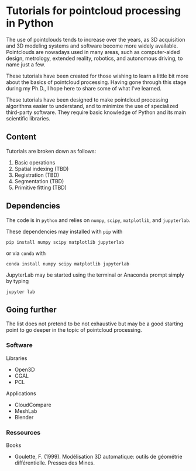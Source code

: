 # Tutorials for pointcloud processing in Python

The use of pointclouds tends to increase over the years, as 3D acquisition and 3D modeling systems and software become more widely available. Pointclouds are nowadays used in many areas, such as computer-aided design, metrology, extended reality, robotics, and autonomous driving, to name just a few.

These tutorials have been created for those wishing to learn a little bit more about the basics of pointcloud processing. Having gone through this stage during my Ph.D., I hope here to share some of what I've learned.

These tutorials have been designed to make pointcloud processing algorithms easier to understand, and to minimize the use of specialized third-party software. They require basic knowledge of Python and its main scientific libraries.

## Content

Tutorials are broken down as follows:

1. Basic operations
2. Spatial indexing (TBD)
3. Registration (TBD)
4. Segmentation (TBD)
5. Primitive fitting (TBD)

## Dependencies

The code is in `python` and relies on `numpy`, `scipy`, `matplotlib`, and `jupyterlab`.

These dependencies may installed with `pip` with

    pip install numpy scipy matplotlib jupyterlab

or via `conda` with

    conda install numpy scipy matplotlib jupyterlab

JupyterLab may be started using the terminal or Anaconda prompt simply by typing

    jupyter lab

## Going further

The list does not pretend to be not exhaustive but may be a good starting point to go deeper in the topic of pointcloud processing.

### Software

Libraries

- Open3D
- CGAL
- PCL

Applications

- CloudCompare
- MeshLab
- Blender

### Ressources

Books
- Goulette, F. (1999). Modélisation 3D automatique: outils de géométrie différentielle. Presses des Mines.

<!---
TODO: add Articles, Videos, and Citation section
-->